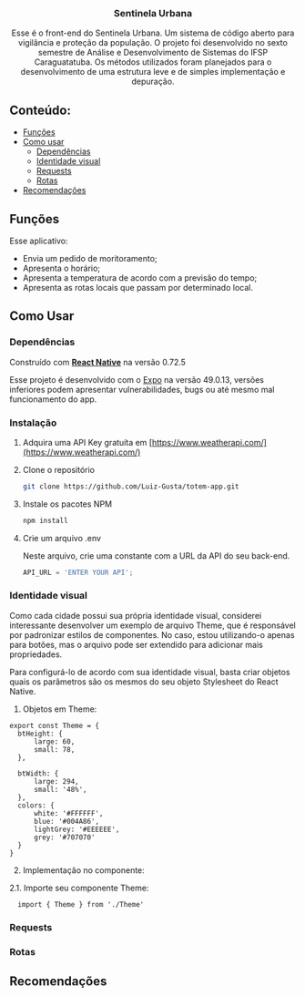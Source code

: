 <!-- PROJECT LOGO -->
<br />
<div align="center">

<h3 align="center">Sentinela Urbana</h3>

  <p align="center">
    Esse é o front-end do Sentinela Urbana. Um sistema de código aberto para vigilância e proteção da população. O projeto foi desenvolvido no sexto semestre de Análise e Desenvolvimento de Sistemas do IFSP Caraguatatuba. Os métodos utilizados foram planejados para o desenvolvimento de uma estrutura leve e de simples implementação e depuração.
    <br />
  </p>
</div>



  ## Conteúdo:
  - [Funções](#features)
  - [Como usar](#quick-start)
    - [Dependências](#dependences)
    - [Identidade visual](#visual)
    - [Requests](#requests)
    - [Rotas](#bus-lines)
  - [Recomendações](#recommendations)

  ## <a name="features"></a>Funções
  Esse aplicativo:
  - Envia um pedido de moritoramento;
  - Apresenta o horário;
  - Apresenta a temperatura de acordo com a previsão do tempo;
  - Apresenta as rotas locais que passam por determinado local.

  ## <a name="quick-start"></a>Como Usar
  
  ### <a name="dependences"></a>Dependências

  Construído com **[React Native](https://reactnative.dev/)** na versão 0.72.5
  
  Esse projeto é desenvolvido com o [Expo](https://expo.dev/) na versão 49.0.13, versões inferiores podem apresentar vulnerabilidades, bugs ou até mesmo mal funcionamento do app.

  ### Instalação

1. Adquira uma API Key gratuíta em [https://www.weatherapi.com/](https://www.weatherapi.com/)
2. Clone o repositório
   ```sh
   git clone https://github.com/Luiz-Gusta/totem-app.git
   ```
3. Instale os pacotes NPM
   ```sh
   npm install
   ```
4. Crie um arquivo .env

   Neste arquivo, crie uma constante com a URL da API do seu back-end.
   ```js
   API_URL = 'ENTER YOUR API';
   ```
  ### <a name="visual"></a>Identidade visual

  Como cada cidade possui sua própria identidade visual, considerei interessante desenvolver um exemplo de arquivo Theme, que é responsável por padronizar estilos de componentes. No caso, estou utilizando-o apenas para botões, mas o arquivo pode ser extendido para adicionar mais propriedades.

  Para configurá-lo de acordo com sua identidade visual, basta criar objetos quais os parâmetros são os mesmos do seu objeto Stylesheet do React Native.

  1. Objetos em Theme:
  ```
  export const Theme = {
    btHeight: {
        large: 60,
        small: 78,
    },

    btWidth: {
        large: 294,
        small: '48%',
    },
    colors: {
        white: '#FFFFFF',
        blue: '#004A86',
        lightGrey: '#EEEEEE',
        grey: '#707070'
    }
}
  ```

  2. Implementação no componente:

  2.1. Importe seu componente Theme:
    
  ```
    import { Theme } from './Theme'
  ```
    
  ### <a name="requests"></a>Requests
  ### <a name="bus-lines"></a>Rotas

  ## <a name="recommendations"></a>Recomendações
